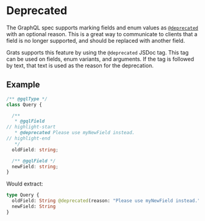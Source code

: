 # Deprecated

The GraphQL spec supports marking fields and enum values as [`@deprecated`](https://spec.graphql.org/draft/#sec--deprecated) with an optional reason. This is a great way to communicate to clients that a field is no longer supported, and should be replaced with another field.

Grats supports this feature by using the `@deprecated` JSDoc tag. This tag can be used on fields, enum variants, and arguments. If the tag is followed by text, that text is used as the reason for the deprecation.

## Example

```ts
/** @gqlType */
class Query {

  /**
   * @gqlField
// highlight-start
   * @deprecated Please use myNewField instead.
// highlight-end
   */
  oldField: string;

  /** @gqlField */
  newField: string;
}
```

Would extract:

```graphql
type Query {
  oldField: String @deprecated(reason: "Please use myNewField instead.")
  newField: String
}
```
